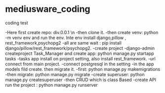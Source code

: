 # mediusware_coding
coding test

-Here first create repo: div.0.0.1 \n
-then clone it.
-then create venv: python -m venv env
and run the env. Inte env install django,pillow , rest_framework,psychopg2
-all are same wait : pip install django/pillow/rest_framework/psychopg2.
-create project
-django-admin createproject Task_Manager
and create app: python manage.py startapp tasks
-tasks app install on project setting, also install rest_framework.
-url connect  from main project.
-connect postgresql in the setting
-in the app models fild create. then migrate it.
-first: python manage.py makemigrations
-then migrate: python manage.py migrate
-create superuser: python manage.py createsuperuser
-then CRUD which is class Based 
-create API 
run the project : python manage.py runserver

